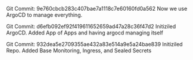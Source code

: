 Git Commit: 9e760cbcb283c407bae7a1118c7e60160fd0a562
Now we use ArgoCD to manage everything. 

Git Commit: d6efb092ef92f419611652659ad47a28c36f47d2
Initiziled ArgoCD. Added App of Apps and having argocd managing itself


Git Commit: 932dea5e2709355ae432a83e514a9e5a24bae839
Initiziled Repo. Added Base Monitoring, Ingress, and Sealed Secrets